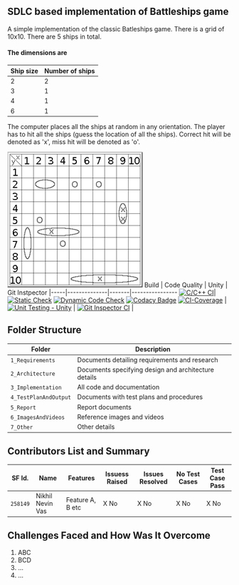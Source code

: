 ## SDLC based implementation of Battleships game

A simple implementation of the classic Batleships game. There is a grid of 10x10. There are 5 ships in total.
#### The dimensions are
Ship size  |Number of ships 
-----------|---------------
2          |2           
3          |1           
4          |1           
6          |1           

The computer places all the ships at random in any orientation. The player has to hit all the ships (guess the location of all the ships). Correct hit will be denoted as 'x', miss hit will be denoted as 'o'.

   ![Battleships](https://github.com/nikhilvas123/battleships-in-c/blob/main/1_Requirements/battleships.png?w=500&h=500&q=100)
Build | Code Quality | Unity | Git Instpector 
|-----|--------------|-------|----------------
[![C/C++ CI](https://github.com/nikhilvas123/battleships-in-c/actions/workflows/c-cpp.yml/badge.svg)](https://github.com/nikhilvas123/battleships-in-c/actions/workflows/c-cpp.yml)|[![Static Check](https://github.com/nikhilvas123/battleships-in-c/actions/workflows/arc-cppcheck.yml/badge.svg)](https://github.com/nikhilvas123/battleships-in-c/actions/workflows/arc-cppcheck.yml) [![Dynamic Code Check](https://github.com/nikhilvas123/battleships-in-c/actions/workflows/dynamic-code-check.yml/badge.svg)](https://github.com/nikhilvas123/battleships-in-c/actions/workflows/dynamic-code-check.yml) [![Codacy Badge](https://app.codacy.com/project/badge/Grade/40bc107218b441f5b104fe14d08c92b5)](https://www.codacy.com/gh/nikhilvas123/battleships-in-c/dashboard?utm_source=github.com&amp;utm_medium=referral&amp;utm_content=nikhilvas123/battleships-in-c&amp;utm_campaign=Badge_Grade) [![CI-Coverage](https://github.com/nikhilvas123/battleships-in-c/actions/workflows/ci-coverage.yml/badge.svg)](https://github.com/nikhilvas123/battleships-in-c/actions/workflows/ci-coverage.yml) | [![Unit Testing - Unity](https://github.com/nikhilvas123/battleships-in-c/actions/workflows/unit-testing.yml/badge.svg)](https://github.com/nikhilvas123/battleships-in-c/actions/workflows/unit-testing.yml) | [![Git Inspector CI](https://github.com/nikhilvas123/battleships-in-c/actions/workflows/arc-gitinspector.yml/badge.svg)](https://github.com/nikhilvas123/battleships-in-c/actions/workflows/arc-gitinspector.yml) | 

## Folder Structure
Folder               | Description
---------------------| -----------------------------------------
`1_Requirements`     | Documents detailing requirements and research
`2_Architecture`     | Documents specifying design and architecture details
`3_Implementation`   | All code and documentation
`4_TestPlanAndOutput`| Documents with test plans and procedures
`5_Report`           | Report documents
`6_ImagesAndVideos`  | Reference images and videos
`7_Other`            | Other details

## Contributors List and Summary

SF Id. |  Name   |    Features    | Issuess Raised |Issues Resolved|No Test Cases|Test Case Pass
-------|---------|----------------|----------------|---------------|-------------|--------------
`258149` | Nikhil Nevin Vas  | Feature A, B etc    | X No     | X No   |X No   |X No     
   

## Challenges Faced and How Was It Overcome

1.   ABC
2.   BCD
3.   ...
4.   ...